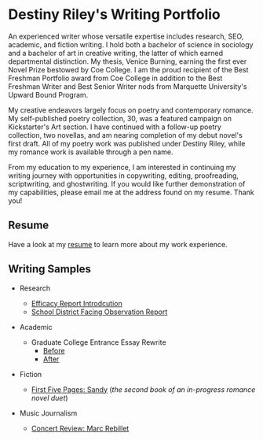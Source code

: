 # Destiny Riley's Writing Portfolio

An experienced writer whose versatile expertise includes research, SEO, academic, and fiction writing. I hold both a bachelor of science in sociology and a bachelor of art in creative writing, the latter of which earned departmental distinction. My thesis, Venice Burning, earning the first ever Novel Prize bestowed by Coe College. I am the proud recipient of the Best Freshman Portfolio award from Coe College in addition to the Best Freshman Writer and Best Senior Writer nods from Marquette University's Upward Bound Program.

My creative endeavors largely focus on poetry and contemporary romance. My self-published poetry collection, 30, was a featured campaign on Kickstarter's Art section. I have continued with a follow-up poetry collection, two novellas, and am nearing completion of my debut novel's first draft. All of my poetry work was published under Destiny Riley, while my romance work is available through a pen name.

From my education to my experience, I am interested in continuing my writing journey with opportunities in copywriting, editing, proofreading, scriptwriting, and ghostwriting. If you would like further demonstration of my capabilities, please email me at the address found on my resume. Thank you!

## Resume
Have a look at my [resume](https://drive.google.com/file/d/1mE82LGHwWawTNRTW70ZcW7vXP7tvXqVl/view?usp=sharing) to learn more about my work experience.

## Writing Samples

* Research
  - [Efficacy Report Introdcution](https://drive.google.com/file/d/1BfikyA2z_sFcqYoUYNp2JQIxwI3Ksops/view?usp=sharing)
  - [School District Facing Observation Report](https://drive.google.com/file/d/10bz_6xqSmo09bZ1ahUuuUCiGDJeOu3fP/view?usp=sharing)

* Academic
  - Graduate College Entrance Essay Rewrite
     - [Before](https://drive.google.com/file/d/1Fc_nHT0RMrnTNGJcTeDAYVjpOKpvExR4/view?usp=sharing)
     - [After](https://drive.google.com/file/d/1F9qgDV9L_EbTDwzvhfgghDW7yQkcPBam/view?usp=sharing)

* Fiction
  - [First Five Pages: Sandy](https://drive.google.com/file/d/1C5MADcQh41y4QHCq6YCycol0sZZLOfVC/view?usp=sharing) (*the second book of an in-progress romance novel duet*)

* Music Journalism
  - [Concert Review: Marc Rebillet](https://923thepoop.godaddysites.com/home/f/marc-wins-big-in-vegas-residency)
